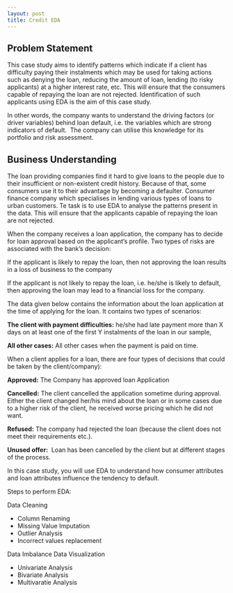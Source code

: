 ```yaml
---
layout: post
title: Credit EDA
---
```


## **Problem Statement**

This case study aims to identify patterns which indicate if a client has difficulty paying their instalments which may be used for taking actions such as denying the loan, reducing the amount of loan, lending (to risky applicants) at a higher interest rate, etc. This will ensure that the consumers capable of repaying the loan are not rejected. Identification of such applicants using EDA is the aim of this case study.

In other words, the company wants to understand the driving factors (or driver variables) behind loan default, i.e. the variables which are strong indicators of default.  The company can utilise this knowledge for its portfolio and risk assessment.


## **Business Understanding**
The loan providing companies find it hard to give loans to the people due to their insufficient or non-existent credit history. Because of that, some consumers use it to their advantage by becoming a defaulter. Consumer finance company which specialises in lending various types of loans to urban customers. Te task is to use EDA to analyse the patterns present in the data. This will ensure that the applicants capable of repaying the loan are not rejected.

When the company receives a loan application, the company has to decide for loan approval based on the applicant’s profile. Two types of risks are associated with the bank’s decision:

If the applicant is likely to repay the loan, then not approving the loan results in a loss of business to the company

If the applicant is not likely to repay the loan, i.e. he/she is likely to default, then approving the loan may lead to a financial loss for the company.

The data given below contains the information about the loan application at the time of applying for the loan. It contains two types of scenarios:

**The client with payment difficulties:** he/she had late payment more than X days on at least one of the first Y instalments of the loan in our sample,

**All other cases:** All other cases when the payment is paid on time.

When a client applies for a loan, there are four types of decisions that could be taken by the client/company):

**Approved:** The Company has approved loan Application

**Cancelled:** The client cancelled the application sometime during approval. Either the client changed her/his mind about the loan or in some cases due to a higher risk of the client, he received worse pricing which he did not want.

**Refused:** The company had rejected the loan (because the client does not meet their requirements etc.).

**Unused offer:**  Loan has been cancelled by the client but at different stages of the process.

In this case study, you will use EDA to understand how consumer attributes and loan attributes influence the tendency to default.

Steps to perform EDA:

Data Cleaning
- Column Renaming
- Missing Value Imputation
- Outlier Analysis
- Incorrect values replacement

Data Imbalance
Data Visualization
- Univariate Analysis
- Bivariate Analysis
- Multivaratie Analysis